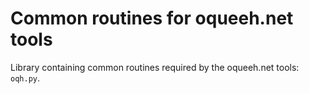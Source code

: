 # Common routines for oqueeh.net tools

Library containing common routines required by the oqueeh.net tools: `oqh.py`.

